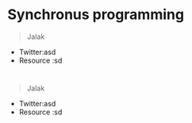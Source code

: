 # Synchronus programming 

> Jalak


 - Twitter:asd
 - Resource :sd
# 	

> Jalak


 - Twitter:asd
 - Resource :sd
